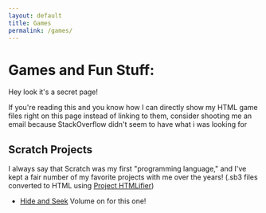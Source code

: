 ```yaml
---
layout: default
title: Games
permalink: /games/
---
```

# Games and Fun Stuff:
Hey look it's a secret page!

If you're reading this and you know how I can directly show my HTML game files right on this page instead of linking to them, consider shooting me an email because StackOverflow didn't seem to have what i was looking for

## Scratch Projects
I always say that Scratch was my first "programming language," and I've kept a fair number of my favorite projects with me over the years! (.sb3 files converted to HTML using <a href='https://sheeptester.github.io/htmlifier/#note-2' target='_blank'>Project HTMLifier</a>)

* <a href='https://catieslaughts.github.io/games/HideAndSeek.html' target='_blank'>Hide and Seek</a> Volume on for this one!

